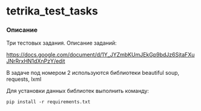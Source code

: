 # tetrika_test_tasks

<h3>Описание</h3>

Три тестовых задания. Описание заданий:<br>

https://docs.google.com/document/d/1Y_JYZmbKUmJEkGp9bdJz6SjtaFXuJNrRrxHN1dXnPzY/edit

В задаче под номером 2 используются библиотеки beautiful soup, requests, lxml

Для установки данных библиотек выполнить команду:

```
pip install -r requirements.txt
```
